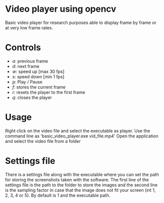 # Video player using opencv
Basic video player for research purposes able to display frame by frame or at very low frame rates.
# Controls
- *a*: previous frame
- *d*: next frame
- *w*: speed up [max 30 fps]
- *s*: speed down [min 1 fps]
- *p*: Play / Pause
- *f*: stores the current frame
- *r*: resets the player to the first frame
- *q*: closes the player
# Usage
Right click on the video file and select the executable as player. 
Use the command line as 'basic_video_player.exe vid_file.mp4'
Open the application and select the video file from a folder
# Settings file
There is a settings file along with the executable where you can set the path for storing the 
screenshots taken with the software. The first line of the settings file is the path to the 
folder to store the images and the second line is the sampling factor in case that the image 
does not fit your screen (int 1, 2, 3, 4 or 5). By default is 1 and the executable path.